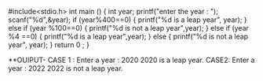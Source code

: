 #include<stdio.h>
int main ()
{
	int year;
	printf("enter the year : ");
	scanf("%d",&year);
	if (year%400==0)
	{
		printf("%d is a leap year", year);
	}
	else if (year %100==0)
	{
		printf("%d is not a leap year",year);
	}
	else if (year %4 ==0)
	{
		printf("%d is a leap year",year);
	}
	else
	{
		printf("%d is not a leap year", year);
	}
	return 0 ;
}

**OUIPUT-
CASE 1 :
Enter a year : 2020
2020 is a leap year.
CASE2:
Enter a year : 2022
2022 is not a leap year.
